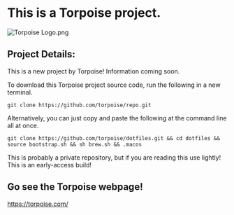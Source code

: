 # This is a Torpoise project.
![Torpoise Logo.png](https://torpoisebucket.s3-us-west-2.amazonaws.com/torpoiselogo.png)

## Project Details:
This is a new project by Torpoise! Information coming soon.

To download this Torpoise project source code, run the following in a new terminal.

    git clone https://github.com/torpoise/repo.git


Alternatively, you can just copy and paste the following at the command line all at once.

    git clone https://github.com/torpoise/dotfiles.git && cd dotfiles && source bootstrap.sh && sh brew.sh && .macos


This is probably a private repository, but if you are reading this use lightly! This is an early-access build!


## Go see the Torpoise webpage!
https://torpoise.com/
